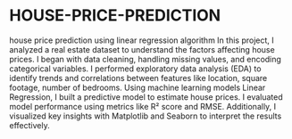 # HOUSE-PRICE-PREDICTION
house price prediction using linear regression algorithm
In this project, I analyzed a real estate dataset to understand the factors affecting house prices. I began with data cleaning, handling missing values, and encoding categorical variables. I performed exploratory data analysis (EDA) to identify trends and correlations between features like location, square footage, number of bedrooms. Using machine learning models Linear Regression, I built a predictive model to estimate house prices. I evaluated model performance using metrics like R² score and RMSE. Additionally, I visualized key insights with Matplotlib and Seaborn to interpret the results effectively.
